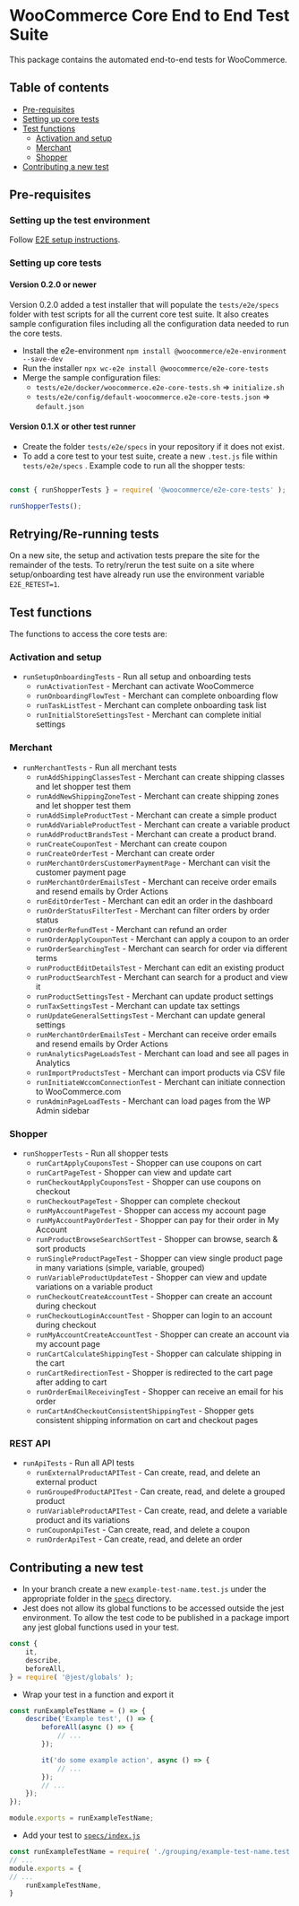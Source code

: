# WooCommerce Core End to End Test Suite

This package contains the automated end-to-end tests for WooCommerce.

## Table of contents

- [Pre-requisites](#pre-requisites)
- [Setting up core tests](#setting-up-core-tests)
- [Test functions](#test-functions)
    - [Activation and setup](#activation-and-setup)
    - [Merchant](#merchant)
    - [Shopper](#shopper)
- [Contributing a new test](#contributing-a-new-test)

## Pre-requisites

### Setting up the test environment

Follow [E2E setup instructions](https://github.com/woocommerce/woocommerce/blob/trunk/plugins/woocommerce/tests/e2e/README.md).

### Setting up core tests

#### Version 0.2.0 or newer

Version 0.2.0 added a test installer that will populate the `tests/e2e/specs` folder with test scripts for all the current core test suite. It also creates sample configuration files including all the configuration data needed to run the core tests.

- Install the e2e-environment `npm install @woocommerce/e2e-environment --save-dev`
- Run the installer `npx wc-e2e install @woocommerce/e2e-core-tests`
- Merge the sample configuration files:
    - `tests/e2e/docker/woocommerce.e2e-core-tests.sh` => `initialize.sh`
    - `tests/e2e/config/default-woocommerce.e2e-core-tests.json` => `default.json`

#### Version 0.1.X or other test runner

- Create the folder `tests/e2e/specs` in your repository if it does not exist.
- To add a core test to your test suite, create a new `.test.js` file within `tests/e2e/specs` . Example code to run all the shopper tests:

```js

const { runShopperTests } = require( '@woocommerce/e2e-core-tests' );

runShopperTests();

```

## Retrying/Re-running tests

On a new site, the setup and activation tests prepare the site for the remainder of the tests. To retry/rerun the test suite on a site where setup/onboarding test have already run use the environment variable `E2E_RETEST=1`.


## Test functions

The functions to access the core tests are:

### Activation and setup

- `runSetupOnboardingTests` - Run all setup and onboarding tests
    - `runActivationTest` - Merchant can activate WooCommerce
    - `runOnboardingFlowTest` - Merchant can complete onboarding flow
    - `runTaskListTest` - Merchant can complete onboarding task list
    - `runInitialStoreSettingsTest` - Merchant can complete initial settings

### Merchant

- `runMerchantTests` - Run all merchant tests
    - `runAddShippingClassesTest` - Merchant can create shipping classes and let shopper test them
    - `runAddNewShippingZoneTest` - Merchant can create shipping zones and let shopper test them
    - `runAddSimpleProductTest` - Merchant can create a simple product
    - `runAddVariableProductTest` - Merchant can create a variable product
    - `runAddProductBrandsTest` - Merchant can create a product brand.
    - `runCreateCouponTest` - Merchant can create coupon
    - `runCreateOrderTest` - Merchant can create order
    - `runMerchantOrdersCustomerPaymentPage` - Merchant can visit the customer payment page
    - `runMerchantOrderEmailsTest` - Merchant can receive order emails and resend emails by Order Actions
    - `runEditOrderTest` - Merchant can edit an order in the dashboard
    - `runOrderStatusFilterTest` - Merchant can filter orders by order status
    - `runOrderRefundTest` - Merchant can refund an order
    - `runOrderApplyCouponTest` - Merchant can apply a coupon to an order
    - `runOrderSearchingTest` - Merchant can search for order via different terms
    - `runProductEditDetailsTest` - Merchant can edit an existing product
    - `runProductSearchTest` - Merchant can search for a product and view it
    - `runProductSettingsTest` - Merchant can update product settings
    - `runTaxSettingsTest` - Merchant can update tax settings
    - `runUpdateGeneralSettingsTest` - Merchant can update general settings
    - `runMerchantOrderEmailsTest` - Merchant can receive order emails and resend emails by Order Actions
    - `runAnalyticsPageLoadsTest` - Merchant can load and see all pages in Analytics
    - `runImportProductsTest` - Merchant can import products via CSV file
    - `runInitiateWccomConnectionTest` - Merchant can initiate connection to WooCommerce.com
    - `runAdminPageLoadTests` - Merchant can load pages from the WP Admin sidebar

### Shopper

- `runShopperTests` - Run all shopper tests
    - `runCartApplyCouponsTest` - Shopper can use coupons on cart
    - `runCartPageTest` - Shopper can view and update cart
    - `runCheckoutApplyCouponsTest` - Shopper can use coupons on checkout
    - `runCheckoutPageTest` - Shopper can complete checkout
    - `runMyAccountPageTest` - Shopper can access my account page
    - `runMyAccountPayOrderTest` - Shopper can pay for their order in My Account
    - `runProductBrowseSearchSortTest` - Shopper can browse, search & sort products
    - `runSingleProductPageTest` - Shopper can view single product page in many variations (simple, variable, grouped)
    - `runVariableProductUpdateTest` - Shopper can view and update variations on a variable product
    - `runCheckoutCreateAccountTest` - Shopper can create an account during checkout
    - `runCheckoutLoginAccountTest` - Shopper can login to an account during checkout
    - `runMyAccountCreateAccountTest` - Shopper can create an account via my account page
    - `runCartCalculateShippingTest` - Shopper can calculate shipping in the cart
    - `runCartRedirectionTest` - Shopper is redirected to the cart page after adding to cart
    - `runOrderEmailReceivingTest` - Shopper can receive an email for his order
    - `runCartAndCheckoutConsistentShippingTest` - Shopper gets consistent shipping information on cart and checkout pages

### REST API

- `runApiTests` - Run all API tests
    - `runExternalProductAPITest` - Can create, read, and delete an external product
    - `runGroupedProductAPITest` - Can create, read, and delete a grouped product
    - `runVariableProductAPITest` - Can create, read, and delete a variable product and its variations
    - `runCouponApiTest` - Can create, read, and delete a coupon
    - `runOrderApiTest` - Can create, read, and delete an order

## Contributing a new test

- In your branch create a new `example-test-name.test.js` under the appropriate folder in the [`specs`](specs) directory.
- Jest does not allow its global functions to be accessed outside the jest environment. To allow the test code to be published in a package import any jest global functions used in your test.

```js
const {
	it,
	describe,
	beforeAll,
} = require( '@jest/globals' );
```

- Wrap your test in a function and export it

```js
const runExampleTestName = () => {
	describe('Example test', () => {
		beforeAll(async () => {
			// ...
		});

		it('do some example action', async () => {
            // ...
		});
        // ...
    });
});

module.exports = runExampleTestName;
```

- Add your test to [`specs/index.js`](specs/index.js)

```js
const runExampleTestName = require( './grouping/example-test-name.test' );
// ...
module.exports = {
// ...
    runExampleTestName,
}
```
